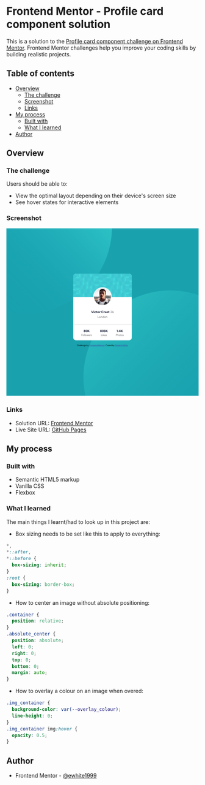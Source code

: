 # Frontend Mentor - Profile card component solution

This is a solution to the [Profile card component challenge on Frontend Mentor](https://www.frontendmentor.io/challenges/profile-card-component-cfArpWshJ). Frontend Mentor challenges help you improve your coding skills by building realistic projects.

## Table of contents

- [Overview](#overview)
  - [The challenge](#the-challenge)
  - [Screenshot](#screenshot)
  - [Links](#links)
- [My process](#my-process)
  - [Built with](#built-with)
  - [What I learned](#what-i-learned)
- [Author](#author)

## Overview

### The challenge

Users should be able to:

- View the optimal layout depending on their device's screen size
- See hover states for interactive elements

### Screenshot

![](./screenshot.png)

### Links

- Solution URL: [Frontend Mentor](https://www.frontendmentor.io/solutions/nft-preview-card-using-vanilla-css-ui6phmAWN)
- Live Site URL: [GitHub Pages](https://ewhite1999.github.io/nft-preview-card-component-main/)

## My process

### Built with

- Semantic HTML5 markup
- Vanilla CSS
- Flexbox

### What I learned

The main things I learnt/had to look up in this project are:

- Box sizing needs to be set like this to apply to everything:

```css
*,
*::after,
*::before {
  box-sizing: inherit;
}
:root {
  box-sizing: border-box;
}
```

- How to center an image without absolute positioning:

```css
.container {
  position: relative;
}
.absolute_center {
  position: absolute;
  left: 0;
  right: 0;
  top: 0;
  bottom: 0;
  margin: auto;
}
```

- How to overlay a colour on an image when overed:

```css
.img_container {
  background-color: var(--overlay_colour);
  line-height: 0;
}
.img_container img:hover {
  opacity: 0.5;
}
```

## Author

- Frontend Mentor - [@ewhite1999](https://www.frontendmentor.io/profile/ewhite1999)
